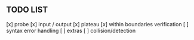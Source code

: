 ## TODO LIST

[x] probe
[x] input / output
[x] plateau
[x] within boundaries verification
[ ] syntax error handling
[ ] extras
  [ ] collision/detection
